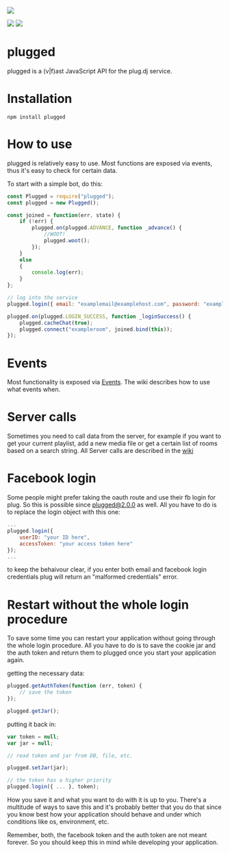 [![](https://nodei.co/npm/plugged.png?downloadRank=true)](https://npmjs.com/package/plugged)

[![](https://travis-ci.org/SooYou/plugged.svg)](https://travis-ci.org/SooYou/plugged) [![](https://david-dm.org/SooYou/plugged.svg)](https://david-dm.org/SooYou/plugged)

plugged
==========
plugged is a (v|f)ast JavaScript API for the plug.dj service.

Installation
==========
`npm install plugged`

How to use
==========
plugged is relatively easy to use. Most functions are exposed via events, thus it's easy to check for certain data.

To start with a simple bot, do this:

```javascript
const Plugged = require("plugged");
const plugged = new Plugged();

const joined = function(err, state) {
    if (!err) {
        plugged.on(plugged.ADVANCE, function _advance() {
            //WOOT!
            plugged.woot();
        });
    }
    else
    {
        console.log(err);
    }
};

// log into the service
plugged.login({ email: "examplemail@examplehost.com", password: "examplepassword" });

plugged.on(plugged.LOGIN_SUCCESS, function _loginSuccess() {
    plugged.cacheChat(true);
    plugged.connect("exampleroom", joined.bind(this));
});
```

Events
==========
Most functionality is exposed via [Events](https://github.com/SooYou/plugged/wiki/Events). The wiki describes how to use what events when.

Server calls
==========
Sometimes you need to call data from the server, for example if you want to get your current playlist, add a new media file or get a certain list of rooms based on a search string.
All Server calls are described in the [wiki](https://github.com/SooYou/plugged/wiki)

Facebook login
==========
Some people might prefer taking the oauth route and use their fb login for plug. So this is possible since plugged@2.0.0 as well. All you have to do is to replace the login object with this one:

```JavaScript
...
plugged.login({
    userID: "your ID here",
    accessToken: "your access token here"
});
...
```

to keep the behaivour clear, if you enter both email and facebook login credentials plug will return an "malformed credentials" error.


Restart without the whole login procedure
==========
To save some time you can restart your application without going through the whole login procedure. All you have to do is to save the cookie jar and the auth token and return them to plugged once you start your application again.

getting the necessary data:

```JavaScript
plugged.getAuthToken(function (err, token) {
    // save the token
});

plugged.getJar();
```

putting it back in:

```JavaScript
var token = null;
var jar = null;

// read token and jar from DB, file, etc.

plugged.setJar(jar);

// the token has a higher priority
plugged.login({ ... }, token);
```

How you save it and what you want to do with it is up to you. There's a multitude of ways to save this and it's probably better that you do that since you know best how your application should behave and under which conditions like os, environment, etc.

Remember, both, the facebook token and the auth token are not meant forever. So you should keep this in mind while developing your application.

